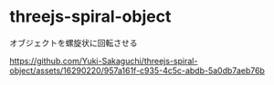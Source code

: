 # threejs-spiral-object
オブジェクトを螺旋状に回転させる

https://github.com/Yuki-Sakaguchi/threejs-spiral-object/assets/16290220/957a161f-c935-4c5c-abdb-5a0db7aeb76b
